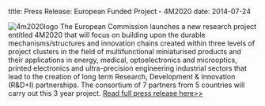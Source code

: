 title: Press Release: European Funded Project - 4M2020
date: 2014-07-24  

![4m2020logo](/4m-association/images/4m2020logo.png)
The European Commission launches a new research project entitled 4M2020 that will focus on building upon the durable mechanisms/structures and innovation chains created within three levels of project clusters in the field of multifunctional miniaturised products and their applications in energy, medical, optoelectronics and microoptics, printed electronics and ultra-precision engineering industrial sectors that lead to the creation of long term Research, Development & Innovation (R&D+I) partnerships. The consortium of 7 partners from 5 countries will carry out this 3 year project. [Read full press release here>>](/4m-association/files/4M2020_Launch-Press-Release.pdf)